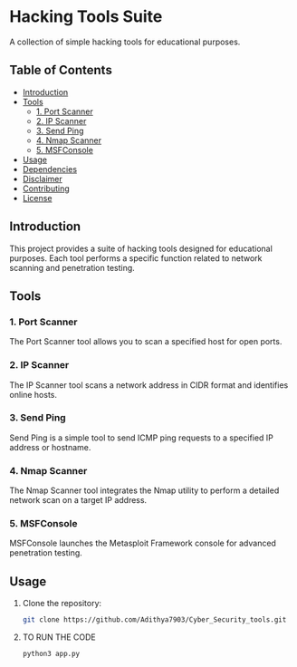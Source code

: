 # Hacking Tools Suite

A collection of simple hacking tools for educational purposes.

## Table of Contents

- [Introduction](#introduction)
- [Tools](#tools)
  - [1. Port Scanner](#1-port-scanner)
  - [2. IP Scanner](#2-ip-scanner)
  - [3. Send Ping](#3-send-ping)
  - [4. Nmap Scanner](#4-nmap-scanner)
  - [5. MSFConsole](#5-msfconsole)
- [Usage](#usage)
- [Dependencies](#dependencies)
- [Disclaimer](#disclaimer)
- [Contributing](#contributing)
- [License](#license)

## Introduction

This project provides a suite of hacking tools designed for educational purposes. Each tool performs a specific function related to network scanning and penetration testing.

## Tools

### 1. Port Scanner

The Port Scanner tool allows you to scan a specified host for open ports.

### 2. IP Scanner

The IP Scanner tool scans a network address in CIDR format and identifies online hosts.

### 3. Send Ping

Send Ping is a simple tool to send ICMP ping requests to a specified IP address or hostname.

### 4. Nmap Scanner

The Nmap Scanner tool integrates the Nmap utility to perform a detailed network scan on a target IP address.

### 5. MSFConsole

MSFConsole launches the Metasploit Framework console for advanced penetration testing.

## Usage

1. Clone the repository:

   ```bash
   git clone https://github.com/Adithya7903/Cyber_Security_tools.git


2. TO RUN THE CODE
   ```bash
   python3 app.py
   
